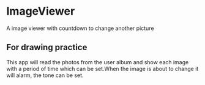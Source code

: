 # ImageViewer
A image viewer with countdown to change another picture

## For drawing practice

This app will read the photos from the user album and show each image with a period of time which can be set.When the image is about to change it will alarm, the tone can be set.
